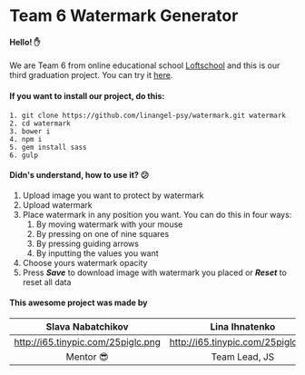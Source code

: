 # Team 6 Watermark Generator
#### Hello! :raised_hand:
We are Team 6 from online educational school [Loftschool](http://loftschool.com/) and this is our third graduation project. You can try it [here](http://linangel.me/sites/watermark/).
#### If you want to install our project, do this:
```
1. git clone https://github.com/linangel-psy/watermark.git watermark 
2. cd watermark
3. bower i
4. npm i
5. gem install sass
6. gulp
```
#### Didn's understand, how to use it? :confused:
1. Upload image you want to protect by watermark
2. Upload watermark
3. Place watermark in any position you want. You can do this in four ways:
    1. By moving watermark with your mouse
    2. By pressing on one of nine squares
    3. By pressing guiding arrows
    4. By inputting the values you want
4. Choose yours watermark opacity
5. Press __*Save*__ to download image with watermark you placed or __*Reset*__ to reset all data

#### This awesome project was made by
| Slava Nabatchikov	| Lina Ihnatenko | Taras Hvyl | Trofim Samusev | Dima Esin | Slava Zuryanov |
| :-: | :-: | :-: | :-: | :-: | :-: |
| http://i65.tinypic.com/25piglc.png | http://i65.tinypic.com/25piglc.png | http://i65.tinypic.com/25piglc.png | http://i65.tinypic.com/25piglc.png | http://i65.tinypic.com/25piglc.png | http://i65.tinypic.com/25piglc.png |
| Mentor :sunglasses: | Team Lead, JS | JS | Page Layout | JS | PHP |
